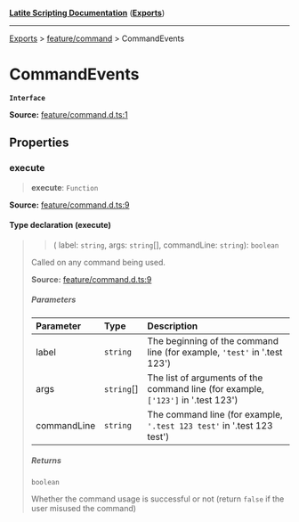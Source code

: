 [**Latite Scripting Documentation**](../../README.md) ([**Exports**](../../exports.md))

---

[Exports](../../exports.md) > [feature/command](../index.md) > CommandEvents

# CommandEvents

**`Interface`**

**Source:** [feature/command.d.ts:1](https://github.com/LatiteScripting/latitescripting.github.io/blob/303196e/definitions/feature/command.d.ts#L1)

## Properties

### execute

> **execute**: `Function`

**Source:** [feature/command.d.ts:9](https://github.com/LatiteScripting/latitescripting.github.io/blob/303196e/definitions/feature/command.d.ts#L9)

#### Type declaration (execute)

> > (
> > label: `string`,
> > args: `string`[],
> > commandLine: `string`): `boolean`
>
> Called on any command being used.
>
> **Source:** [feature/command.d.ts:9](https://github.com/LatiteScripting/latitescripting.github.io/blob/303196e/definitions/feature/command.d.ts#L9)
>
> ##### Parameters
>
> | Parameter   | Type       | Description                                                                       |
> | :---------- | :--------- | :-------------------------------------------------------------------------------- |
> | label       | `string`   | The beginning of the command line (for example, `'test'` in '.test 123')          |
> | args        | `string`[] | The list of arguments of the command line (for example, `['123']` in '.test 123') |
> | commandLine | `string`   | The command line (for example, `'.test 123 test'` in '.test 123 test')            |
>
> ##### Returns
>
> `boolean`
>
> Whether the command usage is successful or not (return `false` if the user misused the command)
